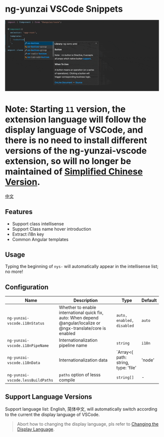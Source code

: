# ng-yunzai VSCode Snippets

![Plugin in action](help.gif)

# Note: Starting `11` version, the extension language will follow the display language of VSCode, and there is no need to install different versions of the ng-yunzai-vscode extension, so will no longer be maintained of [Simplified Chinese Version](https://marketplace.visualstudio.com/items?itemName=yunzai-bot.ng-yunzai-vscode).

[中文](README.zh-CN.md)

## Features

- Support class intellisense
- Support Class name hover introduction
- Extract i18n key
- Common Angular templates

## Usage

Typing the beginning of `nys-` will automatically appear in the intellisense list; no more!

## Configuration

| Name | Description | Type | Default |
|------|-------------|------|---------|
| `ng-yunzai-vscode.i18nStatus` | Whether to enable international quick fix, auto: When depend @angular/localize or @ngx-translate/core is enabled | `auto, enabled, disabled` | `auto` |
| `ng-yunzai-vscode.i18nPipeName` | Internationalization pipeline name | `string` | `i18n` |
| `ng-yunzai-vscode.i18nData` | Internationalization data | `Array<{ path: string, type: 'file' | 'node' | 'remote'}>` | `[{path: 'src/assets/tmp/i18n/zh-CN.json', type: 'file'}]` |
| `ng-yunzai-vscode.lessBuildPaths` | `paths` option of lesss compile | `string[]` | - |

## Support Language Versions

Support language list: English, 简体中文, will automatically switch according to the current the display language of VSCode.

> Abort how to changing the display language, pls refer to [Changing the Display Language](https://code.visualstudio.com/docs/getstarted/locales#_changing-the-display-language).
